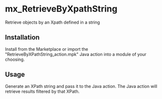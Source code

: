 # mx_RetrieveByXpathString

Retrieve objects by an Xpath defined in a string

## Installation

Install from the Marketplace or import the "RetrieveByXPathString_action.mpk" Java action into a module of your choosing.

## Usage

Generate an XPath string and pass it to the Java action. The Java action will retrieve results filtered by that XPath.